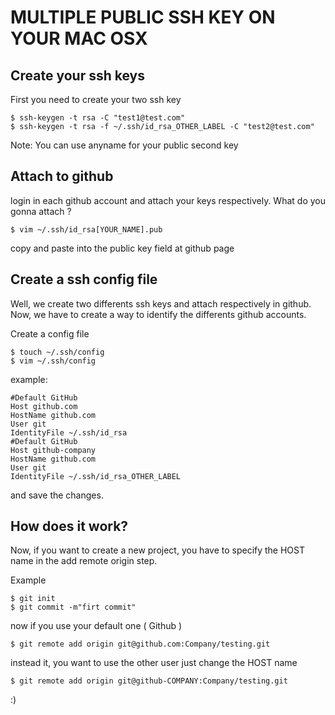 MULTIPLE PUBLIC SSH KEY ON YOUR MAC OSX
=======================================

Create your ssh keys
--------------------

First you need to create your two ssh key

    $ ssh-keygen -t rsa -C "test1@test.com"
    $ ssh-keygen -t rsa -f ~/.ssh/id_rsa_OTHER_LABEL -C "test2@test.com"

Note: You can use anyname for your public second key


Attach to github
----------------

login in each github account and attach your keys respectively.
What do you gonna attach ?

    $ vim ~/.ssh/id_rsa[YOUR_NAME].pub

copy and paste into the public key field at github page

Create a ssh config file
------------------------
Well, we create two differents ssh keys and attach respectively in github.
Now, we have to create a way to identify the differents github accounts.

Create a config file

    $ touch ~/.ssh/config
    $ vim ~/.ssh/config

example:

    #Default GitHub
    Host github.com
    HostName github.com
    User git
    IdentityFile ~/.ssh/id_rsa
    #Default GitHub
    Host github-company
    HostName github.com
    User git
    IdentityFile ~/.ssh/id_rsa_OTHER_LABEL

and save the changes.

How does it work?
------------------

Now, if you want to create a new project, you have to specify the HOST name in the
add remote origin step.

Example

    $ git init
    $ git commit -m"firt commit"

now if you use your default one ( Github )

    $ git remote add origin git@github.com:Company/testing.git

instead it, you want to use the other user just change the HOST name

    $ git remote add origin git@github-COMPANY:Company/testing.git

:)

